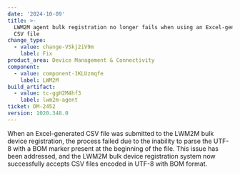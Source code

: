 ```yaml
---
date: '2024-10-09'
title: >-
  LWM2M agent bulk registration no longer fails when using an Excel-generated
  CSV file
change_type:
  - value: change-VSkj2iV9m
    label: Fix
product_area: Device Management & Connectivity
component:
  - value: component-1KLUzmqfe
    label: LWM2M
build_artifact:
  - value: tc-ggH2M4hf3
    label: lwm2m-agent
ticket: DM-2452
version: 1020.348.0
---
```


When an Excel-generated CSV file was submitted to the LWM2M bulk device registration, the process failed due to the inability to parse the UTF-8 with a BOM marker present at the beginning of the file. This issue has been addressed, and the LWM2M bulk device registration system now successfully accepts CSV files encoded in UTF-8 with BOM format.
